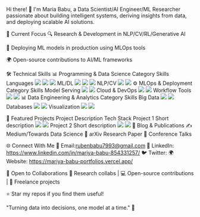 Hi there! 👋 I'm Maria Babu, a Data Scientist/AI Engineer/ML Researcher passionate about building intelligent systems, deriving insights from data, and deploying scalable AI solutions.

🔭 Current Focus
🔍 Research & Development in NLP/CV/RL/Generative AI

🚀 Deploying ML models in production using MLOps tools

🌍 Open-source contributions to AI/ML frameworks

🛠️ Technical Skills
📊 Programming & Data Science
Category	Skills
Languages	<img src="https://img.shields.io/badge/Python-3776AB?style=flat&logo=python&logoColor=white" /> <img src="https://img.shields.io/badge/SQL-4479A1?style=flat&logo=postgresql&logoColor=white" /> <img src="https://img.shields.io/badge/R-276DC3?style=flat&logo=r&logoColor=white" />
ML/DL	<img src="https://img.shields.io/badge/TensorFlow-FF6F00?style=flat&logo=tensorflow&logoColor=white" /> <img src="https://img.shields.io/badge/PyTorch-EE4C2C?style=flat&logo=pytorch&logoColor=white" /> <img src="https://img.shields.io/badge/Scikit_Learn-F7931E?style=flat&logo=scikit-learn&logoColor=white" />
NLP/CV	<img src="https://img.shields.io/badge/Hugging_Face-FFD21E?style=flat&logo=huggingface&logoColor=black" /> <img src="https://img.shields.io/badge/OpenCV-5C3EE8?style=flat&logo=opencv&logoColor=white" />
⚙️ MLOps & Deployment
Category	Skills
Model Serving	<img src="https://img.shields.io/badge/FastAPI-009688?style=flat&logo=fastapi&logoColor=white" /> <img src="https://img.shields.io/badge/Docker-2496ED?style=flat&logo=docker&logoColor=white" />
Cloud & DevOps	<img src="https://img.shields.io/badge/AWS-232F3E?style=flat&logo=amazon-aws&logoColor=white" /> <img src="https://img.shields.io/badge/GCP-4285F4?style=flat&logo=google-cloud&logoColor=white" />
Workflow Tools	<img src="https://img.shields.io/badge/MLflow-0194E2?style=flat&logo=mlflow&logoColor=white" /> <img src="https://img.shields.io/badge/Airflow-017CEE?style=flat&logo=apache-airflow&logoColor=white" />
📊 Data Engineering & Analytics
Category	Skills
Big Data	<img src="https://img.shields.io/badge/Apache_Spark-E25A1C?style=flat&logo=apache-spark&logoColor=white" /> <img src="https://img.shields.io/badge/Dask-FF7E0D?style=flat&logo=dask&logoColor=white" />
Databases	<img src="https://img.shields.io/badge/PostgreSQL-4169E1?style=flat&logo=postgresql&logoColor=white" /> <img src="https://img.shields.io/badge/MongoDB-47A248?style=flat&logo=mongodb&logoColor=white" />
Visualization	<img src="https://img.shields.io/badge/Tableau-E97627?style=flat&logo=tableau&logoColor=white" /> <img src="https://img.shields.io/badge/Plotly-3F4F75?style=flat&logo=plotly&logoColor=white" />

🚀 Featured Projects
Project	Description	Tech Stack
Project 1	Short description	<img src="https://img.shields.io/badge/PyTorch-EE4C2C?style=flat&logo=pytorch&logoColor=white" /> <img src="https://img.shields.io/badge/FastAPI-009688?style=flat&logo=fastapi&logoColor=white" />
Project 2	Short description	<img src="https://img.shields.io/badge/TensorFlow-FF6F00?style=flat&logo=tensorflow&logoColor=white" /> <img src="https://img.shields.io/badge/Docker-2496ED?style=flat&logo=docker&logoColor=white" />
📝 Blog & Publications
✍️ Medium/Towards Data Science
📜 arXiv Research Paper
🎤 Conference Talks

🌐 Connect With Me
📩 Email:rubenbabu7993@gmail.com
💼 LinkedIn: https://www.linkedin.com/in/mariya-babu-854331257/
🐦 Twitter: 
🌍 Website: https://mariya-babu-portfolios.vercel.app/

🤝 Open to Collaborations
🔬 Research collabs | 💻 Open-source contributions | 🚀 Freelance projects

⭐ Star my repos if you find them useful!

"Turning data into decisions, one model at a time." 🚀
